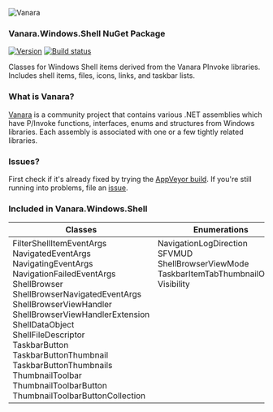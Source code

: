 ﻿![Vanara](https://github.com/dahall/Vanara/raw/master/docs/icons/VanaraHeading.png)
### Vanara.Windows.Shell NuGet Package
[![Version](https://img.shields.io/nuget/v/Vanara.Windows.Shell?label=NuGet&style=flat-square)](https://github.com/dahall/Vanara/releases)
[![Build status](https://img.shields.io/appveyor/build/dahall/vanara?label=AppVeyor%20build&style=flat-square)](https://ci.appveyor.com/project/dahall/vanara)

Classes for Windows Shell items derived from the Vanara PInvoke libraries. Includes shell items, files, icons, links, and taskbar lists.

### What is Vanara?

[Vanara](https://github.com/dahall/Vanara) is a community project that contains various .NET assemblies which have P/Invoke functions, interfaces, enums and structures from Windows libraries. Each assembly is associated with one or a few tightly related libraries.

### Issues?

First check if it's already fixed by trying the [AppVeyor build](https://ci.appveyor.com/nuget/vanara-prerelease).
If you're still running into problems, file an [issue](https://github.com/dahall/Vanara/issues).

### Included in Vanara.Windows.Shell

Classes | Enumerations
--- | ---
FilterShellItemEventArgs<br>NavigatedEventArgs<br>NavigatingEventArgs<br>NavigationFailedEventArgs<br>ShellBrowser<br>ShellBrowserNavigatedEventArgs<br>ShellBrowserViewHandler<br>ShellBrowserViewHandlerExtension<br>ShellDataObject<br>ShellFileDescriptor<br>TaskbarButton<br>TaskbarButtonThumbnail<br>TaskbarButtonThumbnails<br>ThumbnailToolbar<br>ThumbnailToolbarButton<br>ThumbnailToolbarButtonCollection<br> | NavigationLogDirection<br>SFVMUD<br>ShellBrowserViewMode<br>TaskbarItemTabThumbnailOption<br>Visibility<br><br><br><br><br><br><br><br><br><br><br><br>
